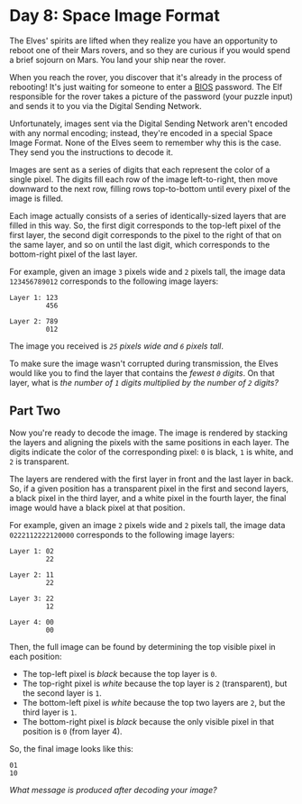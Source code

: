 # Day 8: Space Image Format

The Elves' spirits are lifted when they realize you have an opportunity to
reboot one of their Mars rovers, and so they are curious if you would spend a
brief sojourn on Mars. You land your ship near the rover.

When you reach the rover, you discover that it's already in the process of
rebooting! It's just waiting for someone to enter a [BIOS][1] password. The Elf
responsible for the rover takes a picture of the password (your puzzle input)
and sends it to you via the Digital Sending Network.

Unfortunately, images sent via the Digital Sending Network aren't encoded with
any normal encoding; instead, they're encoded in a special Space Image Format.
None of the Elves seem to remember why this is the case. They send you the
instructions to decode it.

Images are sent as a series of digits that each represent the color of a single
pixel. The digits fill each row of the image left-to-right, then move downward
to the next row, filling rows top-to-bottom until every pixel of the image is
filled.

Each image actually consists of a series of identically-sized layers that are
filled in this way. So, the first digit corresponds to the top-left pixel of
the first layer, the second digit corresponds to the pixel to the right of that
on the same layer, and so on until the last digit, which corresponds to the
bottom-right pixel of the last layer.

For example, given an image `3` pixels wide and `2` pixels tall, the image data
`123456789012` corresponds to the following image layers:

```
Layer 1: 123
         456

Layer 2: 789
         012
```

The image you received is *`25` pixels wide and `6` pixels tall*.

To make sure the image wasn't corrupted during transmission, the Elves would
like you to find the layer that contains the *fewest `0` digits*. On that
layer, what is *the number of `1` digits multiplied by the number of `2`
digits?*

## Part Two

Now you're ready to decode the image. The image is rendered by stacking the
layers and aligning the pixels with the same positions in each layer. The
digits indicate the color of the corresponding pixel: `0` is black, `1` is
white, and `2` is transparent.

The layers are rendered with the first layer in front and the last layer in
back. So, if a given position has a transparent pixel in the first and second
layers, a black pixel in the third layer, and a white pixel in the fourth
layer, the final image would have a black pixel at that position.

For example, given an image `2` pixels wide and `2` pixels tall, the image data
`0222112222120000` corresponds to the following image layers:

```
Layer 1: 02
         22

Layer 2: 11
         22

Layer 3: 22
         12

Layer 4: 00
         00
```

Then, the full image can be found by determining the top visible pixel in each position:

* The top-left pixel is *black* because the top layer is `0`.
* The top-right pixel is *white* because the top layer is `2` (transparent),
  but the second layer is `1`.
* The bottom-left pixel is *white* because the top two layers are `2`, but the
  third layer is `1`.
* The bottom-right pixel is *black* because the only visible pixel in that
  position is `0` (from layer 4).

So, the final image looks like this:

```
01
10
```

*What message is produced after decoding your image?*

[1]: https://en.wikipedia.org/wiki/BIOS
